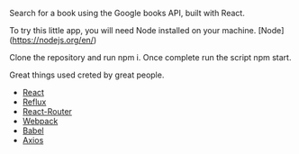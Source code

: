 Search for a book using the Google books API, built with React.

To try this little app, you will need Node installed on your machine.
[Node] (https://nodejs.org/en/)

Clone the repository and run npm i. Once complete run the script npm start.

Great things used creted by great people.
- [React](http://facebook.github.io/react/)
- [Reflux](https://github.com/reflux/refluxjs)
- [React-Router](https://www.npmjs.com/package/react-router)
- [Webpack](https://webpack.github.io/)
- [Babel](https://babeljs.io/)
- [Axios](https://www.npmjs.com/package/axios)
